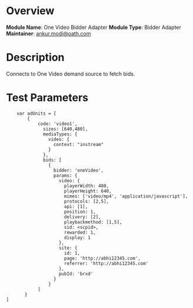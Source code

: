 # Overview

**Module Name**: One Video Bidder Adapter
**Module Type**: Bidder Adapter  
**Maintainer**: ankur.modi@oath.com

# Description

Connects to One Video demand source to fetch bids.


# Test Parameters
```
    var adUnits = [
        {
            code: 'video1',
              sizes: [640,480],
              mediaTypes: {
                video: {
                  context: "instream"
                }
              },
              bids: [
                {
                  bidder: 'oneVideo',
                  params: {
                    video: {
                      playerWidth: 480,
                      playerHeight: 640,
                      mimes: ['video/mp4', 'application/javascript'],
                      protocols: [2,5],
                      api: [1],
                      position: 1,
                      delivery: [2],
                      playbackmethod: [1,5],
                      sid: <scpid>,
                      rewarded: 1,
                      display: 1
                    },
                    site: {
                      id: 1,
                      page: 'http://abhi12345.com',
                      referrer: 'http://abhi12345.com'
                    },
                    pubId: 'brxd'
                  }
                }
            ]
       }
]
```
